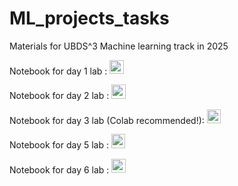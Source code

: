 # ML_projects_tasks
Materials for UBDS^3 Machine learning track in 2025


Notebook for day 1 lab : <a href="https://colab.research.google.com/github/UBDS-3/ML_projects_tasks/blob/main/00_day-1-introduction-tasks.ipynb"><img src="https://colab.research.google.com/assets/colab-badge.svg" height=22.5></a>

Notebook for day 2 lab : <a href="https://colab.research.google.com/github/UBDS-3/ML_projects_tasks/blob/main/day-2-dimesionality-reduction.ipynb"><img src="https://colab.research.google.com/assets/colab-badge.svg" height=22.5></a>

Notebook for day 3 lab  (Colab recommended!): <a href="https://colab.research.google.com/github/UBDS-3/ML_projects_tasks/blob/main/day-3-logistic-regression.ipynb"><img src="https://colab.research.google.com/assets/colab-badge.svg" height=22.5></a>

Notebook for day 5 lab : <a href="https://colab.research.google.com/github/UBDS-3/ML_projects_tasks/blob/main/day-4-Trees and NN tasks.ipynb
"><img src="https://colab.research.google.com/assets/colab-badge.svg" height=22.5></a>

Notebook for day 6 lab : <a href="https://colab.research.google.com/github/UBDS-3/ML_projects_tasks/blob/main/04_convolutional-neural-networks.ipynb"><img src="https://colab.research.google.com/assets/colab-badge.svg" height=22.5></a>

